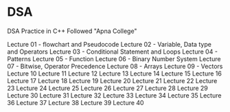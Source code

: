 # DSA
DSA Practice in C++
Followed "Apna College"

Lecture 01 - flowchart and Pseudocode
Lecture 02 - Variable, Data type and Operators
Lecture 03 - Conditional Statement and Loops
Lecture 04 - Patterns
Lecture 05 - Function
Lecture 06 - Binary Number System
Lecture 07 - Bitwise, Operator Precedence
Lecture 08 - Arrays
Lecture 09 - Vectors
Lecture 10
Lecture 11
Lecture 12
Lecture 13
Lecture 14
Lecture 15
Lecture 16
Lecture 17
Lecture 18
Lecture 19
Lecture 20
Lecture 21
Lecture 22
Lecture 23
Lecture 24
Lecture 25
Lecture 26
Lecture 27
Lecture 28
Lecture 29
Lecture 30
Lecture 31
Lecture 32
Lecture 33
Lecture 34
Lecture 35
Lecture 36
Lecture 37
Lecture 38
Lecture 39
Lecture 40




